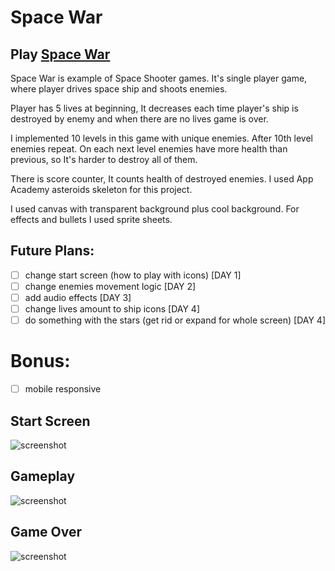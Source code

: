 # Space War

## Play [Space War](https://asteroids0.herokuapp.com "Space War")

Space War is example of Space Shooter games. It's single player game, where player drives space ship and shoots enemies. 

Player has 5 lives at beginning, It decreases each time player's ship is destroyed by enemy and when there are no lives game is over. 

I implemented 10 levels in this game with unique enemies. After 10th level enemies repeat. On each next level enemies have more health than previous, so It's harder to destroy all of them. 

There is score counter, It counts health of destroyed enemies. I used App Academy asteroids skeleton for this project.

I used canvas with transparent background plus cool background. For effects and bullets I used sprite sheets.

## Future Plans: 

- [ ] change start screen (how to play with icons) [DAY 1]
- [ ] change enemies movement logic [DAY 2]
- [ ] add audio effects [DAY 3]
- [ ] change lives amount to ship icons [DAY 4]
- [ ] do something with the stars (get rid or expand for whole screen) [DAY 4]

# Bonus:

- [ ] mobile responsive

## Start Screen

![screenshot](http://res.cloudinary.com/safenotes/image/upload/v1485065104/Screen_Shot_2017-01-21_at_10.02.27_PM_pp5q6a.png)

## Gameplay

![screenshot](http://res.cloudinary.com/safenotes/image/upload/v1485065125/Screen_Shot_2017-01-21_at_10.02.45_PM_e9mqof.png)

## Game Over

![screenshot](http://res.cloudinary.com/safenotes/image/upload/v1485065123/Screen_Shot_2017-01-21_at_10.03.38_PM_veubhh.png)